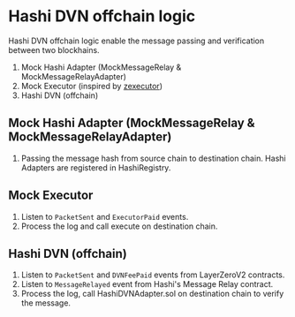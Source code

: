 # Hashi DVN offchain logic 

Hashi DVN offchain logic enable the message passing and verification between two blockhains. 

1. Mock Hashi Adapter (MockMessageRelay & MockMessageRelayAdapter)
2. Mock Executor (inspired by [zexecutor](https://github.com/0xpaladinsecurity/zexecutor))
3. Hashi DVN (offchain)


## Mock Hashi Adapter (MockMessageRelay & MockMessageRelayAdapter)
1. Passing the message hash from source chain to destination chain. Hashi Adapters are registered in HashiRegistry.

## Mock Executor
1. Listen to `PacketSent` and `ExecutorPaid` events.
2. Process the log and call execute on destination chain.

## Hashi DVN (offchain)
1. Listen to `PacketSent` and `DVNFeePaid` events from LayerZeroV2 contracts.
2. Listen to `MessageRelayed` event from Hashi's Message Relay contract.
3. Process the log, call HashiDVNAdapter.sol on destination chain to verify the message.

